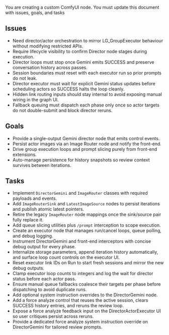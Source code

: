 You are creating a custom ComfyUI node. You must update this document with issues, goals, and tasks

## Issues
- Need director/actor orchestration to mirror LG_GroupExecutor behaviour without modifying restricted APIs.
- Require lifecycle visibility to confirm Director node stages during execution.
- Director loops must stop once Gemini emits SUCCESS and preserve conversation history across passes.
- Session boundaries must reset with each executor run so prior prompts do not leak.
- Director executor must wait for explicit Gemini status updates before scheduling actors so SUCCESS halts the loop cleanly.
- Hidden link routing inputs should stay internal to avoid exposing manual wiring in the graph UI.
- Fallback queuing must dispatch each phase only once so actor targets do not double-submit and block director reruns.

## Goals
- Provide a single-output Gemini director node that emits control events.
- Persist actor images via an Image Router node and notify the front-end.
- Drive group execution loops and prompt slicing purely from front-end extensions.
- Auto-manage persistence for history snapshots so review context survives between iterations.

## Tasks
- Implement `DirectorGemini` and `ImageRouter` classes with required payloads and events.
- Add `ImageRouterSink` and `LatestImageSource` nodes to persist iterations and publish atomic latest pointers.
- Retire the legacy `ImageRouter` node mappings once the sink/source pair fully replace it.
- Add queue slicing utilities plus `/prompt` interception to scope execution.
- Create an executor node that manages run/cancel loops, queue polling, and debug logging.
- Instrument DirectorGemini and front-end interceptors with concise debug output for every phase.
- Internalize storage parameters, append iteration history automatically, and surface loop count controls on the executor UI.
- Reset executor link IDs on Run to start fresh sessions and mirror the new debug outputs.
- Clamp executor loop counts to integers and log the wait for director status before each actor pass.
- Ensure manual queue fallbacks coalesce their targets per phase before dispatching to avoid duplicate runs.
- Add optional system instruction overrides to the DirectorGemini node.
- Add a force analyze control that reuses the active session, clears SUCCESS history entries, and reruns the review loop.
- Expose a force analyze feedback input on the DirectorActorExecutor UI so user critiques persist across reruns.
- Provide a dedicated force analyze system instruction override on DirectorGemini for tailored review prompts.
